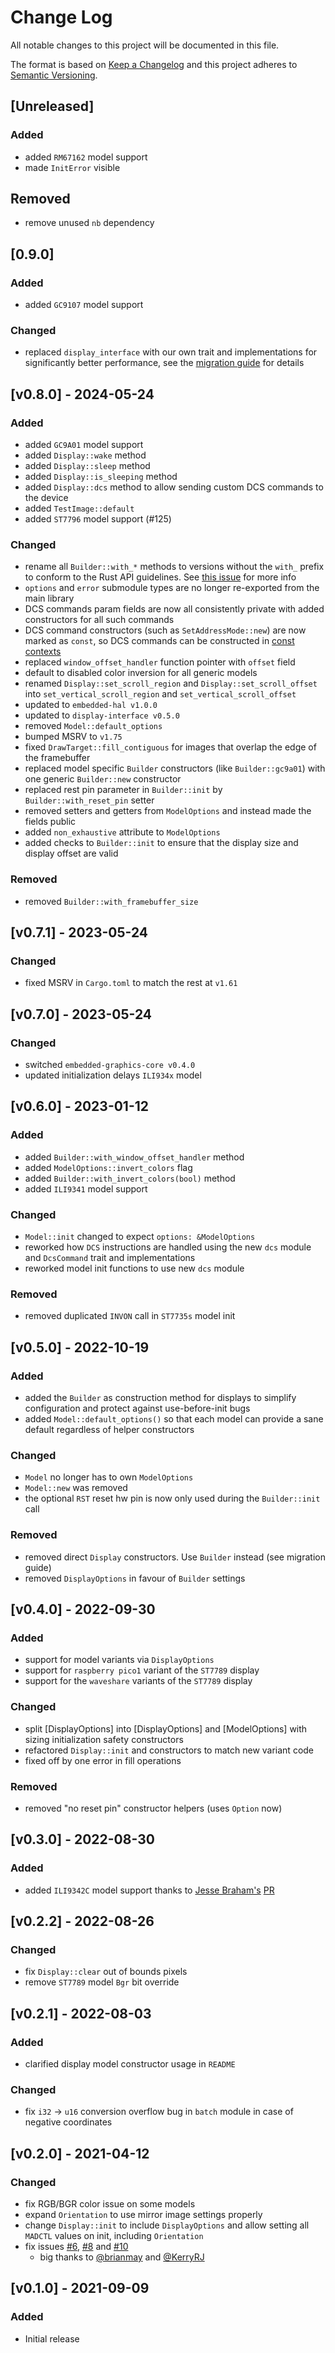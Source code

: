 # Change Log

All notable changes to this project will be documented in this file.

The format is based on [Keep a Changelog](http://keepachangelog.com/)
and this project adheres to [Semantic Versioning](http://semver.org/).

## [Unreleased]

### Added

- added `RM67162` model support
- made `InitError` visible

## Removed

- remove unused `nb` dependency

## [0.9.0]

### Added

- added `GC9107` model support

### Changed

- replaced `display_interface` with our own trait and implementations for significantly better performance, see the [migration guide](https://github.com/almindor/mipidsi/blob/master/docs/MIGRATION.md#v08---09) for details

## [v0.8.0] - 2024-05-24

### Added

- added `GC9A01` model support
- added `Display::wake` method
- added `Display::sleep` method
- added `Display::is_sleeping` method
- added `Display::dcs` method to allow sending custom DCS commands to the device
- added `TestImage::default`
- added `ST7796` model support (#125)

### Changed

- rename all `Builder::with_*` methods to versions without the `with_` prefix to conform to the Rust API guidelines. See [this issue](https://github.com/almindor/mipidsi/issues/113) for more info
- `options` and `error` submodule types are no longer re-exported from the main library
- DCS commands param fields are now all consistently private with added constructors for all such commands
- DCS command constructors (such as `SetAddressMode::new`) are now marked as `const`, so DCS commands can be constructed in
  [const contexts](https://doc.rust-lang.org/reference/const_eval.html#const-context)
- replaced `window_offset_handler` function pointer with `offset` field
- default to disabled color inversion for all generic models
- renamed `Display::set_scroll_region` and `Display::set_scroll_offset` into `set_vertical_scroll_region` and `set_vertical_scroll_offset`
- updated to `embedded-hal v1.0.0`
- updated to `display-interface v0.5.0`
- removed `Model::default_options`
- bumped MSRV to `v1.75`
- fixed `DrawTarget::fill_contiguous` for images that overlap the edge of the framebuffer
- replaced model specific `Builder` constructors (like `Builder::gc9a01`) with one generic `Builder::new` constructor
- replaced rest pin parameter in `Builder::init` by `Builder::with_reset_pin` setter
- removed setters and getters from `ModelOptions` and instead made the fields public
- added `non_exhaustive` attribute to `ModelOptions`
- added checks to `Builder::init` to ensure that the display size and display offset are valid

### Removed

- removed `Builder::with_framebuffer_size`

## [v0.7.1] - 2023-05-24

### Changed

- fixed MSRV in `Cargo.toml` to match the rest at `v1.61`

## [v0.7.0] - 2023-05-24

### Changed

- switched `embedded-graphics-core v0.4.0`
- updated initialization delays `ILI934x` model

## [v0.6.0] - 2023-01-12

### Added

- added `Builder::with_window_offset_handler` method
- added `ModelOptions::invert_colors` flag
- added `Builder::with_invert_colors(bool)` method
- added `ILI9341` model support

### Changed

- `Model::init` changed to expect `options: &ModelOptions`
- reworked how `DCS` instructions are handled using the new `dcs` module and `DcsCommand` trait and implementations
- reworked model init functions to use new `dcs` module

### Removed

- removed duplicated `INVON` call in `ST7735s` model init

## [v0.5.0] - 2022-10-19

### Added

- added the `Builder` as construction method for displays to simplify configuration
  and protect against use-before-init bugs
- added `Model::default_options()` so that each model can provide a sane default regardless of helper constructors

### Changed

- `Model` no longer has to own `ModelOptions`
- `Model::new` was removed
- the optional `RST` reset hw pin is now only used during the `Builder::init` call

### Removed

- removed direct `Display` constructors. Use `Builder` instead (see migration guide)
- removed `DisplayOptions` in favour of `Builder` settings

## [v0.4.0] - 2022-09-30

### Added

- support for model variants via `DisplayOptions`
- support for `raspberry pico1` variant of the `ST7789` display
- support for the `waveshare` variants of the `ST7789` display

### Changed

- split [DisplayOptions] into [DisplayOptions] and [ModelOptions] with sizing initialization safety constructors
- refactored `Display::init` and constructors to match new variant code
- fixed off by one error in fill operations

### Removed

- removed "no reset pin" constructor helpers (uses `Option` now)

## [v0.3.0] - 2022-08-30

### Added

- added `ILI9342C` model support thanks to [Jesse Braham's](https://github.com/jessebraham) [PR](https://github.com/almindor/mipidsi/pull/25)

## [v0.2.2] - 2022-08-26

### Changed

- fix `Display::clear` out of bounds pixels
- remove `ST7789` model `Bgr` bit override

## [v0.2.1] - 2022-08-03

### Added

- clarified display model constructor usage in `README`

### Changed

- fix `i32` -> `u16` conversion overflow bug in `batch` module in case of negative coordinates

## [v0.2.0] - 2021-04-12

### Changed

- fix RGB/BGR color issue on some models
- expand `Orientation` to use mirror image settings properly
- change `Display::init` to include `DisplayOptions` and allow setting all `MADCTL` values on init, including `Orientation`
- fix issues [#6](https://github.com/almindor/mipidsi/issues/6), [#8](https://github.com/almindor/mipidsi/issues/8) and [#10](https://github.com/almindor/mipidsi/issues/10)
  - big thanks to [@brianmay](https://github.com/brianmay) and [@KerryRJ](https://github.com/KerryRJ)

## [v0.1.0] - 2021-09-09

### Added

- Initial release

